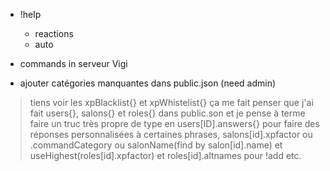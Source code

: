 * !help
  * reactions
  * auto

* commands in serveur Vigi

* ajouter catégories manquantes dans public.json (need admin)

> tiens voir les xpBlacklist{} et xpWhistelist{} ça me fait penser que j'ai fait users{}, salons{} et roles{} dans public.son et je pense à terme faire un truc très propre de type en users[ID].answers{} pour faire des réponses personnalisées à certaines phrases, salons[id].xpfactor ou .commandCategory ou salonName(find by salon[id].name) et useHighest(roles[id].xpfactor) et roles[id].altnames pour !add etc.
